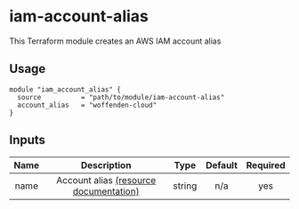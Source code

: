 # iam-account-alias

This Terraform module creates an AWS IAM account alias

## Usage

```hcl
module "iam_account_alias" {
  source          = "path/to/module/iam-account-alias"
  account_alias   = "woffenden-cloud"
}
```

## Inputs

| Name | Description | Type | Default | Required |
|:---:|:---:|:---:|:---:|:---:|
| name | Account alias [(resource documentation)](https://registry.terraform.io/providers/hashicorp/aws/latest/docs/resources/iam_account_alias#account_alias) | string | n/a | yes |
